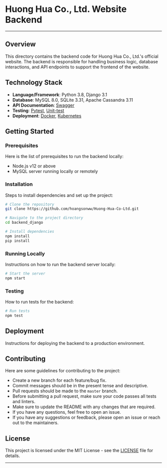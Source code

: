 # Huong Hua Co., Ltd. Website Backend

---

## Overview
This directory contains the backend code for Huong Hua Co., Ltd.'s official website. The backend is responsible for handling business logic, database interactions, and API endpoints to support the frontend of the website.

## Technology Stack
- **Language/Framework**: Python 3.8, Django 3.1
- **Database**: MySQL 8.0, SQLite 3.31, Apache Cassandra 3.11
- **API Documentation**: [Swagger](https://swagger.io/)
- **Testing**: [Pytest](https://docs.pytest.org/en/stable/), [Unit-test](https://docs.python.org/3/library/unittest.html)
- **Deployment**: [Docker](https://www.docker.com/), [Kubernetes](https://kubernetes.io/)

## Getting Started

### Prerequisites
Here is the list of prerequisites to run the backend locally:
- Node.js v12 or above
- MySQL server running locally or remotely

### Installation
Steps to install dependencies and set up the project:

```bash
# Clone the repository
git clone https://github.com/hoangsonww/Huong-Hua-Co-Ltd.git

# Navigate to the project directory
cd backend_django

# Install dependencies
npm install
pip install
```

### Running Locally
Instructions on how to run the backend server locally:

```bash
# Start the server
npm start
```

### Testing
How to run tests for the backend:

```bash
# Run tests
npm test
```

## Deployment
Instructions for deploying the backend to a production environment.

## Contributing
Here are some guidelines for contributing to the project:
- Create a new branch for each feature/bug fix.
- Commit messages should be in the present tense and descriptive.
- Pull requests should be made to the `master` branch.
- Before submitting a pull request, make sure your code passes all tests and linters.
- Make sure to update the README with any changes that are required.
- If you have any questions, feel free to open an issue.
- If you have any suggestions or feedback, please open an issue or reach out to the maintainers.

## License
This project is licensed under the MIT License - see the [LICENSE](LICENSE) file for details.

---
